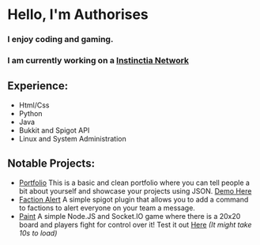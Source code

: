 # Hello, I'm Authorises
### I enjoy coding and gaming.
### I am currently working on a [Instinctia Network](https://github.com/InstinctiaNetwork)

## Experience:
- Html/Css
- Python
- Java
- Bukkit and Spigot API
- Linux and System Administration

## Notable Projects:
- [Portfolio](https://github.com/Authorises/Portfolio) This is a basic and clean portfolio where you can tell people a bit about yourself and showcase your projects using JSON. [Demo Here](https://authorises.vercel.app)
- [Faction Alert](https://github.com/Authorises/FactionAlert) A simple spigot plugin that allows you to add a command to factions to alert everyone on your team a message.
- [Paint](https://github.com/Authorises/paint) A simple Node.JS and Socket.IO game where there is a 20x20 board and players fight for control over it! Test it out [Here](https://paint.authorises.repl.co) *(It might take 10s to load)*
